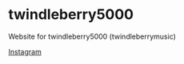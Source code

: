 # twindleberry5000
Website for twindleberry5000 (twindleberrymusic)

[Instagram](https://instagram.com/twindleberrymusic)
